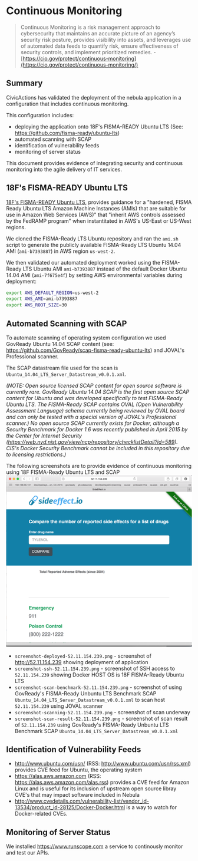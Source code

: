 # Continuous Monitoring

> Continuous Monitoring is a risk management approach to cybersecurity that maintains an accurate picture of an agency’s security risk posture, provides visibility into assets, and leverages use of automated data feeds to quantify risk, ensure effectiveness of security controls, and implement prioritized remedies. - [https://cio.gov/protect/continuous-monitoring](https://cio.gov/protect/continuous-monitoring/)

## Summary
CivicActions has validated the deployment of the nebula application in a configuration that includes continuous monitoring. 

This configuration includes:
* deploying the application onto 18F's FISMA-READY Ubuntu LTS (See: https://github.com/fisma-ready/ubuntu-lts)
* automated scanning with SCAP
* identification of vulnerability feeds
* monitoring of server status

This document provides evidence of integrating security and continuous monitoring into the agile delivery of IT services. 

## 18F's FISMA-READY Ubuntu LTS 
[18F's FISMA-READY Ubuntu LTS](https://github.com/fisma-ready/ubuntu-lts), provides guidance for a "hardened, FISMA Ready Ubuntu LTS Amazon Machine Instances (AMIs) that are suitable for use in Amazon Web Services (AWS)" that "inherit AWS controls assessed by the FedRAMP program" when instantitated in AWS's  US-East or US-West regions.

We cloned the FISMA-Ready LTS Ubuntu repository and ran the `ami.sh` script to generate the publicly available FISMA-Ready LTS Ubuntu 14.04 AMI (`ami-b7393887`) in AWS region `us-west-2`.

We then validated our automated deployment worked using the FISMA-Ready LTS Ubuntu AMI `ami-b7393887` instead of the default Docker Ubuntu 14.04 AMI (`ami-7f675e4f`) by setting AWS environmental variables during deployment:
```bash
export AWS_DEFAULT_REGION=us-west-2
export AWS_AMI=ami-b7393887
export AWS_ROOT_SIZE=30
```

## Automated Scanning with SCAP
To automate scanning of operating system configuration we used GovReady Ubuntu 14.04 SCAP content (see: https://github.com/GovReady/scap-fisma-ready-ubuntu-lts) and JOVAL's Professional scanner.

The SCAP datastream file used for the scan is `Ubuntu_14.04_LTS_Server_Datastream_v0.0.1.xml`.

*(NOTE: Open source licensed SCAP content for open source software is currently rare. GovReady Ubuntu 14.04 SCAP is the first open source SCAP content for Ubuntu and was developed specifically to test FISMA-Ready Ubuntu LTS. The FISMA-Ready SCAP contains OVAL (Open Vulnerability Assessment Language) schema currently being reviewed by OVAL board and can only be tested with a special version of JOVAL's Professional scanner.) No open source SCAP currently exists for Docker, although a Security Benchmark for Docker 1.6 was recently published in April 2015 by the Center for Internet Security (https://web.nvd.nist.gov/view/ncp/repository/checklistDetail?id=589). CIS's Docker Security Benchmark cannot be included in this repository due to licensing restrictions.)*

The following screenshots are to provide evidence of continuous monitoring using 18F FISMA-Ready Ubuntu LTS and SCAP
![screenshot of http://52.11.154.239 showing deployment of application](screenshot-deployed-52.11.154.239.png)
* `screenshot-deployed-52.11.154.239.png` - screenshot of http://52.11.154.239 showing deployment of application
* `screenshot-ssh-52.11.154.239.png` - screenshot of SSH access to `52.11.154.239` showing Docker HOST OS is 18F FISMA-Ready Ubuntu LTS
* `screenshot-scan-benchmark-52.11.154.239.png` - screenshot of using GovReady's FISMA-Ready Unbuntu LTS Benchmark SCAP `Ubuntu_14.04_LTS_Server_Datastream_v0.0.1.xml` to scan host `52.11.154.239` using JOVAL scanner
* `screenshot-scanning-52.11.154.239.png` - screenshot of scan underway
* `screenshot-scan-result-52.11.154.239.png` - screenshot of scan result of `52.11.154.239` using GovReady's FISMA-Ready Unbuntu LTS Benchmark SCAP `Ubuntu_14.04_LTS_Server_Datastream_v0.0.1.xml`

## Identification of Vulnerability Feeds
* http://www.ubuntu.com/usn/ (RSS: http://www.ubuntu.com/usn/rss.xml) provides CVE feed for Ubuntu, the operating system
* https://alas.aws.amazon.com (RSS: https://alas.aws.amazon.com/alas.rss) provides a CVE feed for Amazon Linux and is useful for its inclusion of upstream open source libray CVE's that may impact software included in Nebula
* http://www.cvedetails.com/vulnerability-list/vendor_id-13534/product_id-28125/Docker-Docker.html is a way to watch for Docker-related CVEs. 

## Monitoring of Server Status
We installed https://www.runscope.com a service to continously monitor and test our APIs.
